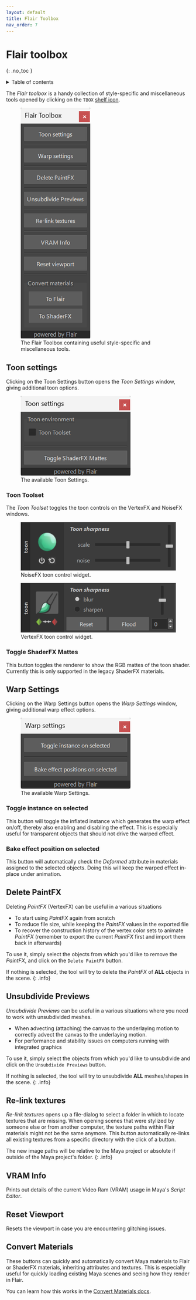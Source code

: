 ```yaml
---
layout: default
title: Flair Toolbox
nav_order: 7
---
```


# Flair toolbox
{: .no_toc }

<details close markdown="block">
  <summary>
    Table of contents
  </summary>
  {: .text-delta }
1. TOC
{:toc}
</details>

The _Flair toolbox_ is a handy collection of style-specific and miscellaneous  tools opened by clicking on the `TBOX` [shelf icon](/flair/getting-started/flair-shelf/).

<figure class="aio-ui aio-window">
	<img src="/media/toolbox/tbox.png" alt="Flair Toolbox window">
	<figcaption>The Flair Toolbox containing useful style-specific and miscellaneous tools.</figcaption>
</figure>

## Toon settings
Clicking on the Toon Settings button opens the _Toon Settings_ window, giving additional toon options.

<figure class="aio-ui aio-window">
	<img src="/media/toolbox/toon/toon-settings.png" alt="Toon settings window">
	<figcaption>The available Toon Settings.</figcaption>
</figure>

### Toon Toolset 
The _Toon Toolset_ toggles the toon controls on the VertexFX and NoiseFX windows.

<div class="d-flex">
	<figure class="aio-ui">
		<img src="/media/toolbox/toon/toon-noisefx.png" alt="NoiseFX toon control widget">
		<figcaption>NoiseFX toon control widget.</figcaption>
	</figure>
	<figure class="aio-ui">
		<img src="/media/toolbox/toon/toon-vertexfx.png" alt="VertexFX toon control widget">
		<figcaption>VertexFX toon control widget.</figcaption>
	</figure>
</div>

### Toggle ShaderFX Mattes
This button toggles the renderer to show the RGB mattes of the toon shader. Currently this is only supported in the legacy ShaderFX materials.

## Warp Settings
Clicking on the Warp Settings button opens the _Warp Settings_ window, giving additional warp effect options.

<figure class="aio-ui aio-window">
	<img src="/media/toolbox/warp/warp-settings.png" alt="Warp settings window">
	<figcaption>The available Warp Settings.</figcaption>
</figure>

### Toggle instance on selected
This button will toggle the inflated instance which generates the warp effect on/off, thereby also enabling and disabling the effect. This is especially useful for transparent objects that should not drive the warped effect.

### Bake effect position on selected
This button will automatically check the _Deformed_ attribute in materials assigned to the selected objects. Doing this will keep the warped effect in-place under animation.

## Delete PaintFX
Deleting _PaintFX_ (VertexFX) can be useful in a various situations
* To start using _PaintFX_ again from scratch
* To reduce file size, while keeping the _PaintFX_ values in the exported file
* To recover the construction history of the vertex color sets to animate _PaintFX_ (remember to export the current _PaintFX_ first and import them back in afterwards)

To use it, simply select the objects from which you'd like to remove the _PaintFX_, and click on the `Delete PaintFX` button.

If nothing is selected, the tool will try to delete the _PaintFX_ of **ALL** objects in the scene.
{: .info}

## Unsubdivide Previews
_Unsubdivide Previews_ can be useful in a various situations where you need to work with unsubdivided meshes.
* When advecting (attaching) the canvas to the underlaying motion to correctly advect the canvas to the underlaying motion.
* For performance and stability issues on computers running with integrated graphics

To use it, simply select the objects from which you'd like to unsubdivide and click on the `Unsubdivide Previews` button.

If nothing is selected, the tool will try to unsubdivide **ALL** meshes/shapes in the scene.
{: .info}

## Re-link textures
_Re-link textures_ opens up a file-dialog to select a folder in which to locate textures that are missing. When opening scenes that were stylized by someone else or from another computer, the texture paths within Flair materials might not be the same anymore. This button automatically re-links all existing textures from a specific directory with the click of a button.

The new image paths will be relative to the Maya project or absolute if outside of the Maya project's folder.
{: .info}

## VRAM Info
Prints out details of the current Video Ram (VRAM) usage in Maya's _Script Editor_.

## Reset Viewport
Resets the viewport in case you are encountering glitching issues.

## Convert Materials
These buttons can quickly and automatically convert Maya materials to Flair or ShaderFX materials, inheriting attributes and textures. This is especially useful for quickly loading existing Maya scenes and seeing how they render in Flair. 

You can learn how this works in the [Convert Materials docs](/flair/materials/convert/#converting-multiple-objects-in-batch).


